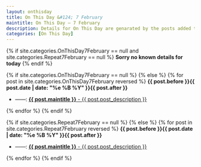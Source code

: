 ```yaml
---
layout: onthisday
title: On This Day &#124; 7 February
maintitle: On This Day — 7 February
description: Details for On This Day are genarated by the posts added to the website so the content is subject to changes/updates over time.
categories: [On This Day]
---
```


{% if site.categories.OnThisDay7February == null and site.categories.Repeat7February == null %}
<strong>Sorry no known details for today</strong>
{% endif %}

{% if site.categories.OnThisDay7February == null %}
{% else %}
{% for post in site.categories.OnThisDay7February reversed %}
<strong>{{ post.before }}{{ post.date | date: "%e %B %Y" }}{{ post.after }}</strong>
<ul>
<li> ——: <a href="{{ post.url }}"><strong>{{ post.maintitle }}</strong> - {{ post.post_description }}</a></li>
</ul>
{% endfor %}
{% endif %}

{% if site.categories.Repeat7February == null %}
{% else %}
{% for post in site.categories.Repeat7February reversed %}
<strong>{{ post.before }}{{ post.date | date: "%e %B %Y" }}{{ post.after }}</strong>
<ul>
<li> ——: <a href="{{ post.url }}"><strong>{{ post.maintitle }}</strong> - {{ post.post_description }}</a></li>
</ul>
{% endfor %}
{% endif %}
